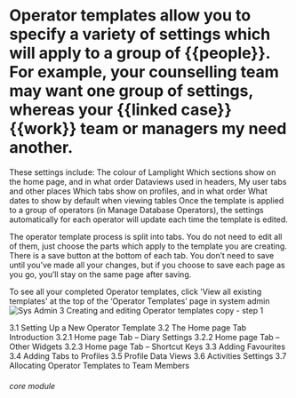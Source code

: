 # Operator templates allow you to specify a variety of settings which will apply to a group of {{people}}. For example, your counselling team may want one group of settings, whereas your {{linked case}}{{work}} team or managers my need another.

These settings include:
The colour of Lamplight
Which sections show on the home page, and in what order
Dataviews used in headers, My user tabs and other places
Which tabs show on profiles, and in what order
What dates to show by default when viewing tables
Once the template is applied to a group of operators (in Manage Database Operators), the settings automatically for each operator will update each time the template is edited.

The operator template process is split into tabs. You do not need to edit all of them, just choose the parts which apply to the template you are creating.
There is a save button at the bottom of each tab. You don’t need to save until you’ve made all your changes, but if you choose to save each page as you go, you’ll stay on the same page after saving.

To see all your completed Operator templates, click &#039;View all existing templates&#039; at the top of the ‘Operator Templates’ page in system admin
![Sys Admin 3 Creating and editing Operator templates copy - step 1](Sys_Admin_3_Creating_and_editing_Operator_templates_copy_im_1.png)

3.1 Setting Up a New Operator Template
3.2 The Home page Tab Introduction
3.2.1 Home page Tab – Diary Settings
3.2.2 Home page Tab – Other Widgets
3.2.3 Home page Tab – Shortcut Keys
3.3 Adding Favourites
3.4 Adding Tabs to Profiles
3.5 Profile Data Views
3.6 Activities Settings
3.7 Allocating Operator Templates to Team Members


###### core module